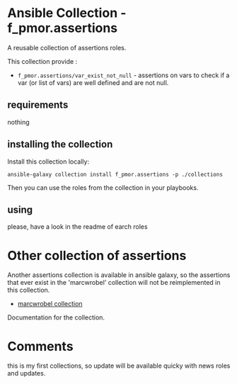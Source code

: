 # Ansible Collection - f_pmor.assertions

A reusable collection of assertions roles.


This collection provide :

* `f_pmor.assertions/var_exist_not_null` - assertions on vars to check if a var (or list of vars) are well defined and are not null.


## requirements
nothing

## installing the collection
Install this collection locally:

```
ansible-galaxy collection install f_pmor.assertions -p ./collections
```
Then you can use the roles from the collection in your playbooks.


## using

please, have a look in the readme of earch roles

# Other collection of assertions

Another assertions collection is available in ansible galaxy, so the assertions that ever exist in the 'marcwrobel' collection will not be reimplemented in this collection.

* [marcwrobel collection](https://github.com/marcwrobel/ansible-collection-assertions)

 Documentation for the collection.


# Comments

this is my first collections, so update will be available quicky with news roles and updates.
